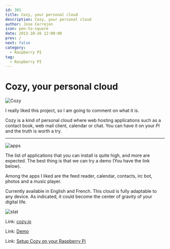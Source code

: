 ```yaml
---
id: 301
title: Cozy, your personal cloud
description: Cozy, your personal cloud
author: Jose Cerrejon
icon: pen-to-square
date: 2013-10-26 12:00:00
prev: /
next: false
category:
  - Raspberry PI
tag:
  - Raspberry PI
---
```


# Cozy, your personal cloud

![Cozy](/images/2013/10/cozy.jpg)

I really liked this project, so I am going to comment on what it is.

Cozy is a kind of personal cloud where web hosting applications such as a contact book, web mail client, calendar or chat. You can have it on your *Pi* and the truth is worth a try.

- - -
![apps](/images/2013/10/cozy_apps.jpg)

The list of applications that you can install is quite high, and more are expected. The best thing is that we can try a demo (You have the link below).

Among the apps I liked are the feed reader, calendar, contacts, irc bot, photos and a music player.

Currently available in English and French. This cloud is fully adaptable to any device. As indicated, it could become the center of gravity of your digital life.

![stat](/images/2013/10/cozy_stats.jpg)

Link: [cozy.io](http://cozy.io)

Link: [Demo](https://demo.cozycloud.cc/#home)

Link: [Setup Cozy on your Raspberry Pi](http://cozy.io/host/raspberry.html)